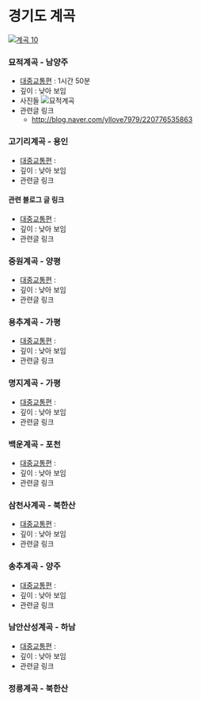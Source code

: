 경기도 계곡
===========

[![계곡 10](http://drive.google.com/uc?export=view&id=0ByLqiEM75qEzTnJBVHZkbTVkTk0)](https://youtu.be/Qokz7vaHqR0)

### 묘적계곡 - 남양주

-	[대중교통편](http://dmaps.kr/5i8hd) : 1시간 50분
-	깊이 : 낮아 보임
-	사진들 ![묘적계곡](http://blogfiles5.naver.net/20100823_177/jdy0566_1282569711456WWi4m_JPEG/DSC_8210.jpg)
-	관련글 링크
	-	http://blog.naver.com/yllove7979/220776535863

### 고기리계곡 - 용인

-	[대중교통편]() :
-	깊이 : 낮아 보임
-	관련글 링크

#### 관련 블로그 글 링크

-	[대중교통편]() :
-	깊이 : 낮아 보임
-	관련글 링크

### 중원계곡 - 양평

-	[대중교통편]() :
-	깊이 : 낮아 보임
-	관련글 링크

### 용추계곡 - 가평

-	[대중교통편]() :
-	깊이 : 낮아 보임
-	관련글 링크

### 명지계곡 - 가평

-	[대중교통편]() :
-	깊이 : 낮아 보임
-	관련글 링크

### 백운계곡 - 포천

-	[대중교통편]() :
-	깊이 : 낮아 보임
-	관련글 링크

### 삼천사계곡 - 북한산

-	[대중교통편]() :
-	깊이 : 낮아 보임
-	관련글 링크

### 송추계곡 - 양주

-	[대중교통편]() :
-	깊이 : 낮아 보임
-	관련글 링크

### 남안산성계곡 - 하남

-	[대중교통편]() :
-	깊이 : 낮아 보임
-	관련글 링크

### 정릉계곡 - 북한산
